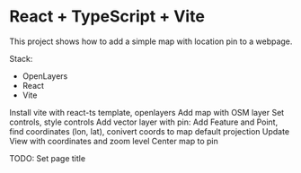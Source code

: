 # React + TypeScript + Vite

This project shows how to add a simple map with location pin to a webpage.

Stack:
- OpenLayers
- React
- Vite

Install vite with react-ts template, openlayers
Add map with OSM layer
Set controls, style controls
Add vector layer with pin: Add Feature and Point, find coordinates (lon, lat), conivert coords to map default projection
Update View with coordinates and zoom level
Center map to pin

TODO:
Set page title